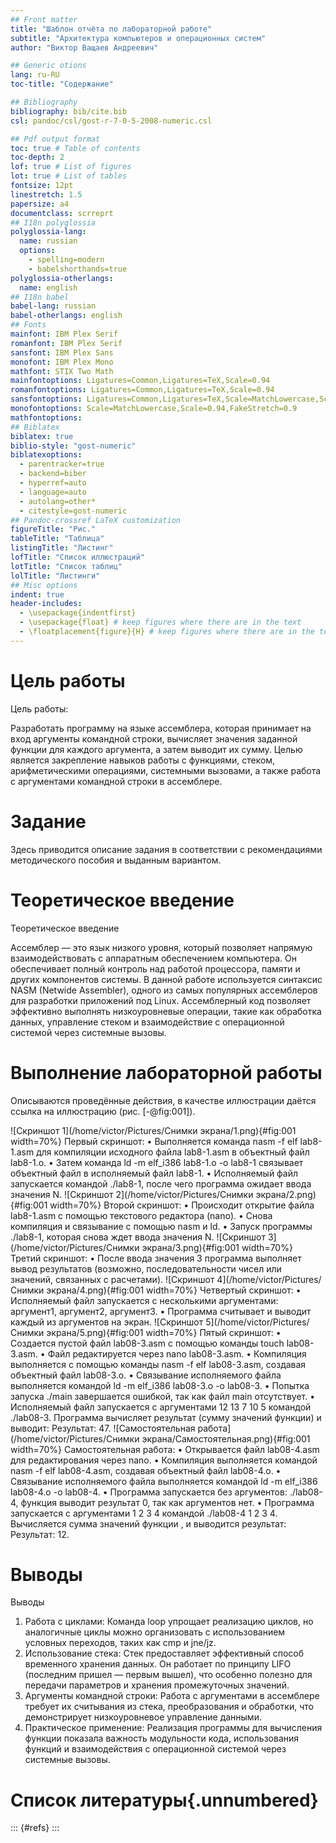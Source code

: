```yaml
---
## Front matter
title: "Шаблон отчёта по лабораторной работе"
subtitle: "Архитектура компьютеров и операционных систем"
author: "Виктор Ващаев Андреевич"

## Generic otions
lang: ru-RU
toc-title: "Содержание"

## Bibliography
bibliography: bib/cite.bib
csl: pandoc/csl/gost-r-7-0-5-2008-numeric.csl

## Pdf output format
toc: true # Table of contents
toc-depth: 2
lof: true # List of figures
lot: true # List of tables
fontsize: 12pt
linestretch: 1.5
papersize: a4
documentclass: scrreprt
## I18n polyglossia
polyglossia-lang:
  name: russian
  options:
	- spelling=modern
	- babelshorthands=true
polyglossia-otherlangs:
  name: english
## I18n babel
babel-lang: russian
babel-otherlangs: english
## Fonts
mainfont: IBM Plex Serif
romanfont: IBM Plex Serif
sansfont: IBM Plex Sans
monofont: IBM Plex Mono
mathfont: STIX Two Math
mainfontoptions: Ligatures=Common,Ligatures=TeX,Scale=0.94
romanfontoptions: Ligatures=Common,Ligatures=TeX,Scale=0.94
sansfontoptions: Ligatures=Common,Ligatures=TeX,Scale=MatchLowercase,Scale=0.94
monofontoptions: Scale=MatchLowercase,Scale=0.94,FakeStretch=0.9
mathfontoptions:
## Biblatex
biblatex: true
biblio-style: "gost-numeric"
biblatexoptions:
  - parentracker=true
  - backend=biber
  - hyperref=auto
  - language=auto
  - autolang=other*
  - citestyle=gost-numeric
## Pandoc-crossref LaTeX customization
figureTitle: "Рис."
tableTitle: "Таблица"
listingTitle: "Листинг"
lofTitle: "Список иллюстраций"
lotTitle: "Список таблиц"
lolTitle: "Листинги"
## Misc options
indent: true
header-includes:
  - \usepackage{indentfirst}
  - \usepackage{float} # keep figures where there are in the text
  - \floatplacement{figure}{H} # keep figures where there are in the text
---
```


# Цель работы
Цель работы:

Разработать программу на языке ассемблера, которая принимает на вход аргументы командной строки, вычисляет значения заданной функции  для каждого аргумента, а затем выводит их сумму. Целью является закрепление навыков работы с функциями, стеком, арифметическими операциями, системными вызовами, а также работа с аргументами командной строки в ассемблере.

# Задание

Здесь приводится описание задания в соответствии с рекомендациями
методического пособия и выданным вариантом.

# Теоретическое введение
Теоретическое введение

Ассемблер — это язык низкого уровня, который позволяет напрямую взаимодействовать с аппаратным обеспечением компьютера. Он обеспечивает полный контроль над работой процессора, памяти и других компонентов системы. В данной работе используется синтаксис NASM (Netwide Assembler), одного из самых популярных ассемблеров для разработки приложений под Linux. Ассемблерный код позволяет эффективно выполнять низкоуровневые операции, такие как обработка данных, управление стеком и взаимодействие с операционной системой через системные вызовы.
# Выполнение лабораторной работы

Описываются проведённые действия, в качестве иллюстрации даётся ссылка на иллюстрацию (рис. [-@fig:001]).

![Скриншот 1](/home/victor/Pictures/Снимки экрана/1.png){#fig:001 width=70%}
Первый скриншот:
 • Выполняется команда nasm -f elf lab8-1.asm для компиляции исходного файла lab8-1.asm в объектный файл lab8-1.o.
 • Затем команда ld -m elf_i386 lab8-1.o -o lab8-1 связывает объектный файл в исполняемый файл lab8-1.
 • Исполняемый файл запускается командой ./lab8-1, после чего программа ожидает ввода значения N.
![Скриншот 2](/home/victor/Pictures/Снимки экрана/2.png){#fig:001 width=70%}
Второй скриншот:
 • Происходит открытие файла lab8-1.asm с помощью текстового редактора (nano).
 • Снова компиляция и связывание с помощью nasm и ld.
 • Запуск программы ./lab8-1, которая снова ждет ввода значения N.
![Скриншот 3](/home/victor/Pictures/Снимки экрана/3.png){#fig:001 width=70%}
Третий скриншот:
 • После ввода значения 3 программа выполняет вывод результатов (возможно, последовательности чисел или значений, связанных с расчетами).
![Скриншот 4](/home/victor/Pictures/Снимки экрана/4.png){#fig:001 width=70%}
Четвертый скриншот:
 • Исполняемый файл запускается с несколькими аргументами: аргумент1, аргумент2, аргумент3.
 • Программа считывает и выводит каждый из аргументов на экран.
![Скриншот 5](/home/victor/Pictures/Снимки экрана/5.png){#fig:001 width=70%}
Пятый скриншот:
 • Создается пустой файл lab08-3.asm с помощью команды touch lab08-3.asm.
 • Файл редактируется через nano lab08-3.asm.
 • Компиляция выполняется с помощью команды nasm -f elf lab08-3.asm, создавая объектный файл lab08-3.o.
 • Связывание исполняемого файла выполняется командой ld -m elf_i386 lab08-3.o -o lab08-3.
 • Попытка запуска ./main завершается ошибкой, так как файл main отсутствует.
 • Исполняемый файл запускается с аргументами 12 13 7 10 5 командой ./lab08-3. Программа вычисляет результат (сумму значений функции) и выводит: Результат: 47.
![Самостоятельная работа](/home/victor/Pictures/Снимки экрана/Самостоятельная.png){#fig:001 width=70%}
Самостоятельная работа: 
• Открывается файл lab08-4.asm для редактирования через nano.
 • Компиляция выполняется командой nasm -f elf lab08-4.asm, создавая объектный файл lab08-4.o.
 • Связывание исполняемого файла выполняется командой ld -m elf_i386 lab08-4.o -o lab08-4.
 • Программа запускается без аргументов: ./lab08-4, функция  выводит результат 0, так как аргументов нет.
 • Программа запускается с аргументами 1 2 3 4 командой ./lab08-4 1 2 3 4. Вычисляется сумма значений функции , и выводится результат: Результат: 12.



# Выводы
Выводы

 1. Работа с циклами: Команда loop упрощает реализацию циклов, но аналогичные циклы можно организовать с использованием условных переходов, таких как cmp и jne/jz.
 2. Использование стека: Стек предоставляет эффективный способ временного хранения данных. Он работает по принципу LIFO (последним пришел — первым вышел), что особенно полезно для передачи параметров и хранения промежуточных значений.
 3. Аргументы командной строки: Работа с аргументами в ассемблере требует их считывания из стека, преобразования и обработки, что демонстрирует низкоуровневое управление данными.
 4. Практическое применение: Реализация программы для вычисления функции  показала важность модульности кода, использования функций и взаимодействия с операционной системой через системные вызовы.
# Список литературы{.unnumbered}

::: {#refs}
:::
